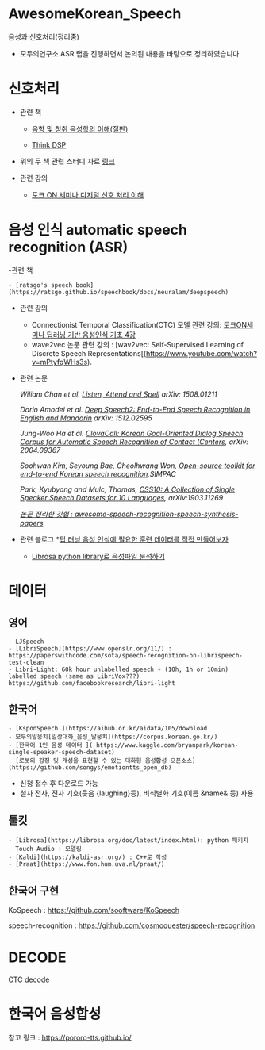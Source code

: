 # AwesomeKorean_Speech

음성과 신호처리(정리중)     
-  모두의연구소 ASR 랩을 진행하면서 논의된 내용을 바탕으로 정리하였습니다.   


# 신호처리

- 관련 책 
	* [음향 및 청취 음성학의 이해(절판)](http://used.kyobobook.co.kr/product/viewBookDetail.ink?cmdtBrcd=7281961375243&orderClick=LIP&Kc=SEBLBkusedsearch)

	* [Think DSP](https://github.com/AllenDowney/ThinkDSP)

- 위의 두 책 관련 스터디 자료 [링크](https://drive.google.com/drive/folders/10rIXVgjbe6Y4OvVBp4jNSVYsxPwo61P1?usp=sharing)

- 관련 강의 
	* [토크 ON 세미나 디지털 신호 처리 이해](https://www.youtube.com/watch?v=RxbkEjV7c0o&list=PL9mhQYIlKEhem5_wrQqDtNqNcaDyFrYGN)
	  


# 음성 인식 automatic speech recognition (ASR)
-관련 책       

	- [ratsgo's speech book](https://ratsgo.github.io/speechbook/docs/neuralam/deepspeech)

- 관련 강의

	- Connectionist Temporal Classification(CTC) 모델 관련 강의: [토크ON세미나 딥러닝 기반 음성인식 기초 4강](https://www.youtube.com/watch?v=xQ0kkGb5gLk)     
	- wave2vec 논문 관련 강의 : [wav2vec: Self-Supervised Learning of Discrete Speech Representations[(https://www.youtube.com/watch?v=mPtyfqWHs3s).  


- 관련 논문      

	*Wiliam Chan et al. [Listen, Attend and Spell](https://arxiv.org/abs/1508.01211) arXiv: 1508.01211*      

	*Dario Amodei et al. [Deep Speech2: End-to-End Speech Recognition in English and Mandarin](https://arxiv.org/abs/1512.02595) arXiv: 1512.02595*

	*Jung-Woo Ha et al. [ClovaCall: Korean Goal-Oriented Dialog Speech Corpus for Automatic Speech Recognition of Contact (Centers](https://github.com/clovaai/ClovaCall), arXiv: 2004.09367*   

	

	*Soohwan Kim, Seyoung Bae, Cheolhwang Won, [Open-source toolkit for end-to-end Korean speech recognition](https://www.sciencedirect.com/science/article/pii/S2665963821000026),SIMPAC*

	*Park, Kyubyong and Mulc, Thomas, [CSS10: A Collection of Single Speaker Speech Datasets for 10 Languages](https://github.com/Kyubyong/css10), arXiv:1903.11269*

	*[논문 정리한 깃헙 : awesome-speech-recognition-speech-synthesis-papers](https://github.com/zzw922cn/awesome-speech-recognition-speech-synthesis-papers)*

- 관련 블로그
	*[딥 러닝 음성 인식에 필요한 훈련 데이터를 직접 만들어보자](https://engineering.linecorp.com/ko/blog/voice-waveform-arbitrary-signal-to-noise-ratio-python/)
	* [Librosa python library로 음성파일 분석하기](https://banana-media-lab.tistory.com/entry/Librosa-python-library%EB%A1%9C-%EC%9D%8C%EC%84%B1%ED%8C%8C%EC%9D%BC-%EB%B6%84%EC%84%9D%ED%95%98%EA%B8%B0)


# 데이터    
## 영어    

	- LJSpeech
	- [LibriSpeech](https://www.openslr.org/11/) : https://paperswithcode.com/sota/speech-recognition-on-librispeech-test-clean
	- Libri-Light: 60k hour unlabelled speech + (10h, 1h or 10min) labelled speech (same as LibriVox???) https://github.com/facebookresearch/libri-light
	


## 한국어    

	- [KsponSpeech ](https://aihub.or.kr/aidata/105/download
	- 모두의말뭉치[일상대화_음성_말뭉치](https://corpus.korean.go.kr/)
	- [한국어 1인 음성 데이터 ]( https://www.kaggle.com/bryanpark/korean-single-speaker-speech-dataset)
	- [로봇의 감정 및 개성을 표현할 수 있는 대화형 음성합성 오픈소스](https://github.com/songys/emotiontts_open_db)

- 신청 접수 후 다운로드 가능
- 철자 전사, 전사 기호(웃음 {laughing}등), 비식별화 기호(이름 &name& 등) 사용

## 툴킷  

	- [Librosa](https://librosa.org/doc/latest/index.html): python 패키지
	- Touch Audio : 모델링
	- [Kaldi](https://kaldi-asr.org/) : C++로 작성
	- [Praat](https://www.fon.hum.uva.nl/praat/)  




## 한국어 구현 
KoSpeech : https://github.com/sooftware/KoSpeech                    

speech-recognition : https://github.com/cosmoquester/speech-recognition

# DECODE
[CTC decode](https://github.com/parlance/ctcdecode)

# 한국어 음성합성  
참고 링크 : https://pororo-tts.github.io/        








